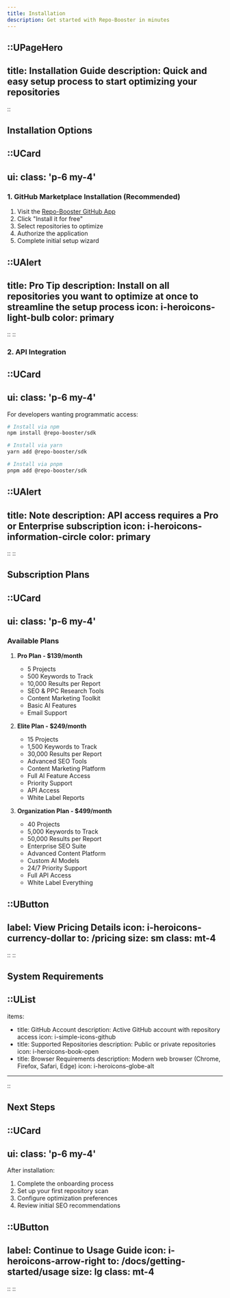 ```yaml
---
title: Installation
description: Get started with Repo-Booster in minutes
---
```


::UPageHero
---
title: Installation Guide
description: Quick and easy setup process to start optimizing your repositories
---
::

## Installation Options

::UCard
---
ui:
  class: 'p-6 my-4'
---
### 1. GitHub Marketplace Installation (Recommended)

1. Visit the [Repo-Booster GitHub App](https://github.com/marketplace/repo-booster)
2. Click "Install it for free"
3. Select repositories to optimize
4. Authorize the application
5. Complete initial setup wizard

::UAlert
---
title: Pro Tip
description: Install on all repositories you want to optimize at once to streamline the setup process
icon: i-heroicons-light-bulb
color: primary
---
::
::

### 2. API Integration

::UCard
---
ui:
  class: 'p-6 my-4'
---
For developers wanting programmatic access:

```bash
# Install via npm
npm install @repo-booster/sdk

# Install via yarn
yarn add @repo-booster/sdk

# Install via pnpm
pnpm add @repo-booster/sdk
```

::UAlert
---
title: Note
description: API access requires a Pro or Enterprise subscription
icon: i-heroicons-information-circle
color: primary
---
::
::

## Subscription Plans

::UCard
---
ui:
  class: 'p-6 my-4'
---
### Available Plans

1. **Pro Plan - $139/month**
   - 5 Projects
   - 500 Keywords to Track
   - 10,000 Results per Report
   - SEO & PPC Research Tools
   - Content Marketing Toolkit
   - Basic AI Features
   - Email Support

2. **Elite Plan - $249/month**
   - 15 Projects
   - 1,500 Keywords to Track
   - 30,000 Results per Report
   - Advanced SEO Tools
   - Content Marketing Platform
   - Full AI Feature Access
   - Priority Support
   - API Access
   - White Label Reports

3. **Organization Plan - $499/month**
   - 40 Projects
   - 5,000 Keywords to Track
   - 50,000 Results per Report
   - Enterprise SEO Suite
   - Advanced Content Platform
   - Custom AI Models
   - 24/7 Priority Support
   - Full API Access
   - White Label Everything

::UButton
---
label: View Pricing Details
icon: i-heroicons-currency-dollar
to: /pricing
size: sm
class: mt-4
---
::
::

## System Requirements

::UList
---
items:
  - title: GitHub Account
    description: Active GitHub account with repository access
    icon: i-simple-icons-github
  - title: Supported Repositories
    description: Public or private repositories
    icon: i-heroicons-book-open
  - title: Browser Requirements
    description: Modern web browser (Chrome, Firefox, Safari, Edge)
    icon: i-heroicons-globe-alt
---
::

## Next Steps

::UCard
---
ui:
  class: 'p-6 my-4'
---
After installation:

1. Complete the onboarding process
2. Set up your first repository scan
3. Configure optimization preferences
4. Review initial SEO recommendations

::UButton
---
label: Continue to Usage Guide
icon: i-heroicons-arrow-right
to: /docs/getting-started/usage
size: lg
class: mt-4
---
::
::